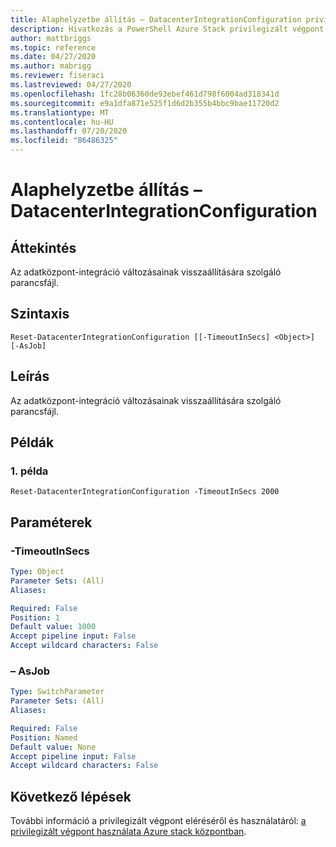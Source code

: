 ```yaml
---
title: Alaphelyzetbe állítás – DatacenterIntegrationConfiguration privilegizált végpontja Azure Stack hubhoz
description: Hivatkozás a PowerShell Azure Stack privilegizált végpont – alaphelyzetbe állítás – DatacenterIntegrationConfiguration
author: mattbriggs
ms.topic: reference
ms.date: 04/27/2020
ms.author: mabrigg
ms.reviewer: fiseraci
ms.lastreviewed: 04/27/2020
ms.openlocfilehash: 1fc28b06360de93ebef461d798f6004ad318341d
ms.sourcegitcommit: e9a1dfa871e525f1d6d2b355b4bbc9bae11720d2
ms.translationtype: MT
ms.contentlocale: hu-HU
ms.lasthandoff: 07/20/2020
ms.locfileid: "86486325"
---
```

# <a name="reset-datacenterintegrationconfiguration"></a>Alaphelyzetbe állítás – DatacenterIntegrationConfiguration

## <a name="synopsis"></a>Áttekintés
Az adatközpont-integráció változásainak visszaállítására szolgáló parancsfájl.

## <a name="syntax"></a>Szintaxis

```
Reset-DatacenterIntegrationConfiguration [[-TimeoutInSecs] <Object>] [-AsJob]
```

## <a name="description"></a>Leírás
Az adatközpont-integráció változásainak visszaállítására szolgáló parancsfájl.

## <a name="examples"></a>Példák

### <a name="example-1"></a>1\. példa
```
Reset-DatacenterIntegrationConfiguration -TimeoutInSecs 2000
```

## <a name="parameters"></a>Paraméterek

### <a name="-timeoutinsecs"></a>-TimeoutInSecs
 

```yaml
Type: Object
Parameter Sets: (All)
Aliases:

Required: False
Position: 1
Default value: 1000
Accept pipeline input: False
Accept wildcard characters: False
```

### <a name="-asjob"></a>– AsJob


```yaml
Type: SwitchParameter
Parameter Sets: (All)
Aliases:

Required: False
Position: Named
Default value: None
Accept pipeline input: False
Accept wildcard characters: False
```

## <a name="next-steps"></a>Következő lépések

További információ a privilegizált végpont eléréséről és használatáról: [a privilegizált végpont használata Azure stack központban](../../operator/azure-stack-privileged-endpoint.md).
